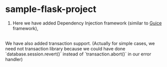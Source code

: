 # sample-flask-project

1. Here we have added Dependency Injection framework (similar to [Guice](https://github.com/google/guice) framework),
<br>
   We have also added transaction support. (Actually for simple cases, we need not transaction library because we could have done `database.session.revert()` instead of `transaction.abort()` in our error handler)
   
   
   